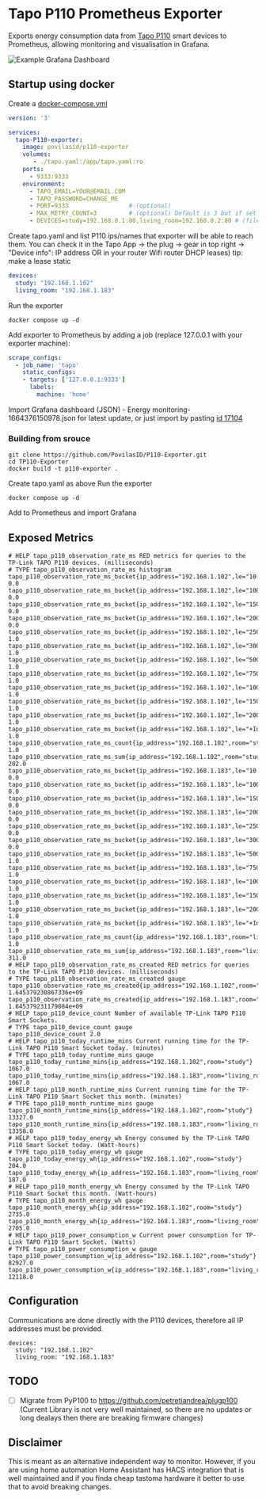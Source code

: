# Tapo P110 Prometheus Exporter

Exports energy consumption data from [Tapo P110](https://amzn.to/3FsCgjn) smart devices to Prometheus, allowing monitoring and visualisation in Grafana.

![Example Grafana Dashboard](https://i.imgur.com/DxLQgKr.png)

## Startup using docker

Create a [docker-compose.yml](docker-compose.yml)

```yml
version: '3'

services:
  tapo-P110-exporter:
    image: povilasid/p110-exporter
    volumes:
       - ./tapo.yaml:/app/tapo.yaml:ro
    ports:
      - 9333:9333
    environment:
      - TAPO_EMAIL=YOUR@EMAIL.COM
      - TAPO_PASSWORD=CHANGE_ME
      - PORT=9333                 # (optional)
      - MAX_RETRY_COUNT=3         # (optional) Default is 3 but if set to '0' will not stop trying to reach the device
      - DEVICES=study=192.168.0.1:80,living_room=192.168.0.2:80 # (file overrride) if set devices are set form it not the file
```
Create tapo.yaml and list P110 ips/names that exporter will be able to reach them.
You can check it in the Tapo App -> the plug -> gear in top right -> "Device info": IP address OR in your router Wifi router DHCP leases) tip: make a lease static
```yml
devices:
  study: "192.168.1.102"
  living_room: "192.168.1.183"
```
Run the exporter
```console
docker compose up -d
```
Add exporter to Prometheus by adding a job (replace 127.0.0.1 with your exporter machine):

```yml
scrape_configs:
  - job_name: 'tapo'
    static_configs:
    - targets: ['127.0.0.1:9333']
      labels:
        machine: 'home'
```
Import Grafana dashboard (JSON) - Energy monitoring-1664376150978.json for latest update, or just import by pasting [id 17104](https://grafana.com/grafana/dashboards/17104-energy-monitoring/)

### Building from srouce
```console
git clone https://github.com/PovilasID/P110-Exporter.git
cd TP110-Exporter
docker build -t p110-exporter .
```
Create tapo.yaml as above
Run the exporter
```console
docker compose up -d
```
Add to Prometheus and import Grafana
## Exposed Metrics

```
# HELP tapo_p110_observation_rate_ms RED metrics for queries to the TP-Link TAPO P110 devices. (milliseconds)
# TYPE tapo_p110_observation_rate_ms histogram
tapo_p110_observation_rate_ms_bucket{ip_address="192.168.1.102",le="10.0",room="study",success="SUCCESS"} 0.0
tapo_p110_observation_rate_ms_bucket{ip_address="192.168.1.102",le="100.0",room="study",success="SUCCESS"} 0.0
tapo_p110_observation_rate_ms_bucket{ip_address="192.168.1.102",le="150.0",room="study",success="SUCCESS"} 0.0
tapo_p110_observation_rate_ms_bucket{ip_address="192.168.1.102",le="200.0",room="study",success="SUCCESS"} 0.0
tapo_p110_observation_rate_ms_bucket{ip_address="192.168.1.102",le="250.0",room="study",success="SUCCESS"} 1.0
tapo_p110_observation_rate_ms_bucket{ip_address="192.168.1.102",le="300.0",room="study",success="SUCCESS"} 1.0
tapo_p110_observation_rate_ms_bucket{ip_address="192.168.1.102",le="500.0",room="study",success="SUCCESS"} 1.0
tapo_p110_observation_rate_ms_bucket{ip_address="192.168.1.102",le="750.0",room="study",success="SUCCESS"} 1.0
tapo_p110_observation_rate_ms_bucket{ip_address="192.168.1.102",le="1000.0",room="study",success="SUCCESS"} 1.0
tapo_p110_observation_rate_ms_bucket{ip_address="192.168.1.102",le="1500.0",room="study",success="SUCCESS"} 1.0
tapo_p110_observation_rate_ms_bucket{ip_address="192.168.1.102",le="2000.0",room="study",success="SUCCESS"} 1.0
tapo_p110_observation_rate_ms_bucket{ip_address="192.168.1.102",le="+Inf",room="study",success="SUCCESS"} 1.0
tapo_p110_observation_rate_ms_count{ip_address="192.168.1.102",room="study",success="SUCCESS"} 1.0
tapo_p110_observation_rate_ms_sum{ip_address="192.168.1.102",room="study",success="SUCCESS"} 202.0
tapo_p110_observation_rate_ms_bucket{ip_address="192.168.1.183",le="10.0",room="living_room",success="SUCCESS"} 0.0
tapo_p110_observation_rate_ms_bucket{ip_address="192.168.1.183",le="100.0",room="living_room",success="SUCCESS"} 0.0
tapo_p110_observation_rate_ms_bucket{ip_address="192.168.1.183",le="150.0",room="living_room",success="SUCCESS"} 0.0
tapo_p110_observation_rate_ms_bucket{ip_address="192.168.1.183",le="200.0",room="living_room",success="SUCCESS"} 0.0
tapo_p110_observation_rate_ms_bucket{ip_address="192.168.1.183",le="250.0",room="living_room",success="SUCCESS"} 0.0
tapo_p110_observation_rate_ms_bucket{ip_address="192.168.1.183",le="300.0",room="living_room",success="SUCCESS"} 0.0
tapo_p110_observation_rate_ms_bucket{ip_address="192.168.1.183",le="500.0",room="living_room",success="SUCCESS"} 1.0
tapo_p110_observation_rate_ms_bucket{ip_address="192.168.1.183",le="750.0",room="living_room",success="SUCCESS"} 1.0
tapo_p110_observation_rate_ms_bucket{ip_address="192.168.1.183",le="1000.0",room="living_room",success="SUCCESS"} 1.0
tapo_p110_observation_rate_ms_bucket{ip_address="192.168.1.183",le="1500.0",room="living_room",success="SUCCESS"} 1.0
tapo_p110_observation_rate_ms_bucket{ip_address="192.168.1.183",le="2000.0",room="living_room",success="SUCCESS"} 1.0
tapo_p110_observation_rate_ms_bucket{ip_address="192.168.1.183",le="+Inf",room="living_room",success="SUCCESS"} 1.0
tapo_p110_observation_rate_ms_count{ip_address="192.168.1.183",room="living_room",success="SUCCESS"} 1.0
tapo_p110_observation_rate_ms_sum{ip_address="192.168.1.183",room="living_room",success="SUCCESS"} 311.0
# HELP tapo_p110_observation_rate_ms_created RED metrics for queries to the TP-Link TAPO P110 devices. (milliseconds)
# TYPE tapo_p110_observation_rate_ms_created gauge
tapo_p110_observation_rate_ms_created{ip_address="192.168.1.102",room="study",success="SUCCESS"} 1.645379230867336e+09
tapo_p110_observation_rate_ms_created{ip_address="192.168.1.183",room="living_room",success="SUCCESS"} 1.645379231179084e+09
# HELP tapo_p110_device_count Number of available TP-Link TAPO P110 Smart Sockets.
# TYPE tapo_p110_device_count gauge
tapo_p110_device_count 2.0
# HELP tapo_p110_today_runtime_mins Current running time for the TP-Link TAPO P110 Smart Socket today. (minutes)
# TYPE tapo_p110_today_runtime_mins gauge
tapo_p110_today_runtime_mins{ip_address="192.168.1.102",room="study"} 1067.0
tapo_p110_today_runtime_mins{ip_address="192.168.1.183",room="living_room"} 1067.0
# HELP tapo_p110_month_runtime_mins Current running time for the TP-Link TAPO P110 Smart Socket this month. (minutes)
# TYPE tapo_p110_month_runtime_mins gauge
tapo_p110_month_runtime_mins{ip_address="192.168.1.102",room="study"} 13327.0
tapo_p110_month_runtime_mins{ip_address="192.168.1.183",room="living_room"} 13358.0
# HELP tapo_p110_today_energy_wh Energy consumed by the TP-Link TAPO P110 Smart Socket today. (Watt-hours)
# TYPE tapo_p110_today_energy_wh gauge
tapo_p110_today_energy_wh{ip_address="192.168.1.102",room="study"} 204.0
tapo_p110_today_energy_wh{ip_address="192.168.1.183",room="living_room"} 187.0
# HELP tapo_p110_month_energy_wh Energy consumed by the TP-Link TAPO P110 Smart Socket this month. (Watt-hours)
# TYPE tapo_p110_month_energy_wh gauge
tapo_p110_month_energy_wh{ip_address="192.168.1.102",room="study"} 2735.0
tapo_p110_month_energy_wh{ip_address="192.168.1.183",room="living_room"} 2705.0
# HELP tapo_p110_power_consumption_w Current power consumption for TP-Link TAPO P110 Smart Socket. (Watts)
# TYPE tapo_p110_power_consumption_w gauge
tapo_p110_power_consumption_w{ip_address="192.168.1.102",room="study"} 82927.0
tapo_p110_power_consumption_w{ip_address="192.168.1.183",room="living_room"} 12118.0
```

## Configuration

Communications are done directly with the P110 devices, therefore all IP addresses must be provided.

```
devices:
  study: "192.168.1.102"
  living_room: "192.168.1.183"
```


## TODO

- [ ] Migrate from PyP100 to https://github.com/petretiandrea/plugp100 (Current Library is not very well maintained, so there are no updates or long dealays then there are breaking firmware changes)

## Disclaimer
This is meant as an alternative independent way to monitor. However, if you are using home automation Home Assistant has HACS integration that is well maintained and if you finda cheap tastoma hardware it better to use that to avoid breaking changes.
